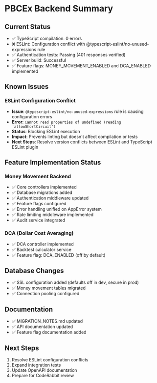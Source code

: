 # PBCEx Backend Summary

## Current Status

- ✅ TypeScript compilation: 0 errors
- ❌ ESLint: Configuration conflict with @typescript-eslint/no-unused-expressions rule
- ✅ Authentication tests: Passing (401 responses verified)
- ✅ Server build: Successful
- ✅ Feature flags: MONEY_MOVEMENT_ENABLED and DCA_ENABLED implemented

## Known Issues

### ESLint Configuration Conflict

- **Issue**: `@typescript-eslint/no-unused-expressions` rule is causing configuration errors
- **Error**: `Cannot read properties of undefined (reading 'allowShortCircuit')`
- **Status**: Blocking ESLint execution
- **Impact**: Prevents linting but doesn't affect compilation or tests
- **Next Steps**: Resolve version conflicts between ESLint and TypeScript ESLint plugin

## Feature Implementation Status

### Money Movement Backend

- ✅ Core controllers implemented
- ✅ Database migrations added
- ✅ Authentication middleware updated
- ✅ Feature flags configured
- ✅ Error handling unified on AppError system
- ✅ Rate limiting middleware implemented
- ✅ Audit service integrated

### DCA (Dollar Cost Averaging)

- ✅ DCA controller implemented
- ✅ Backtest calculator service
- ✅ Feature flag: DCA_ENABLED (off by default)

## Database Changes

- ✅ SSL configuration added (defaults off in dev, secure in prod)
- ✅ Money movement tables migrated
- ✅ Connection pooling configured

## Documentation

- ✅ MIGRATION_NOTES.md updated
- ✅ API documentation updated
- ✅ Feature flag documentation added

## Next Steps

1. Resolve ESLint configuration conflicts
2. Expand integration tests
3. Update OpenAPI documentation
4. Prepare for CodeRabbit review
